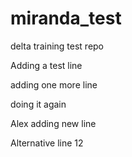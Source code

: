 # miranda_test
delta training test repo

Adding a test line

adding one more line

doing it again

Alex adding new line


Alternative line 12

